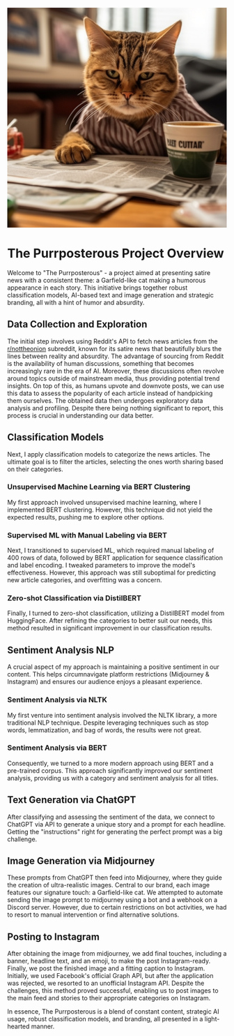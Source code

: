 ![logo](https://raw.githubusercontent.com/ralphmartynward/ironhack_09_final-project/main/images/ralphward_with_martin_parrs_50mm_lens_a_garfield-like_cat._Hes__c8f5c1ee-05c4-4bd8-82ec-ca1c2cc20073.png)

# The Purrposterous Project Overview

Welcome to "The Purrposterous" - a project aimed at presenting satire news with a consistent theme: a Garfield-like cat making a humorous appearance in each story. This initiative brings together robust classification models, AI-based text and image generation and strategic branding, all with a hint of humor and absurdity.

## Data Collection and Exploration

The initial step involves using Reddit's API to fetch news articles from the [r/nottheonion](https://www.reddit.com/r/nottheonion/) subreddit, known for its satire news that beautifully blurs the lines between reality and absurdity. The advantage of sourcing from Reddit is the availability of human discussions, something that becomes increasingly rare in the era of AI. Moreover, these discussions often revolve around topics outside of mainstream media, thus providing potential trend insights. On top of this, as humans upvote and downvote posts, we can use this data to assess the popularity of each article instead of handpicking them ourselves. 
The obtained data then undergoes exploratory data analysis and profiling. Despite there being nothing significant to report, this process is crucial in understanding our data better.

## Classification Models

Next, I apply classification models to categorize the news articles. The ultimate goal is to filter the articles, selecting the ones worth sharing based on their categories.

### Unsupervised Machine Learning via BERT Clustering

My first approach involved unsupervised machine learning, where I implemented BERT clustering. However, this technique did not yield the expected results, pushing me to explore other options.

### Supervised ML with Manual Labeling via BERT

Next, I transitioned to supervised ML, which required manual labeling of 400 rows of data, followed by BERT application for sequence classification and label encoding. I tweaked parameters to improve the model's effectiveness. However, this approach was still suboptimal for predicting new article categories, and overfitting was a concern.

### Zero-shot Classification via DistilBERT

Finally, I turned to zero-shot classification, utilizing a DistilBERT model from HuggingFace. After refining the categories to better suit our needs, this method resulted in significant improvement in our classification results.

## Sentiment Analysis NLP

A crucial aspect of my approach is maintaining a positive sentiment in our content. This helps circumnavigate platform restrictions (Midjourney & Instagram) and ensures our audience enjoys a pleasant experience.

### Sentiment Analysis via NLTK

My first venture into sentiment analysis involved the NLTK library, a more traditional NLP technique. Despite leveraging techniques such as stop words, lemmatization, and bag of words, the results were not great.

### Sentiment Analysis via BERT

Consequently, we turned to a more modern approach using BERT and a pre-trained corpus. This approach significantly improved our sentiment analysis, providing us with a category and sentiment analysis for all titles.

## Text Generation via ChatGPT 

After classifying and assessing the sentiment of the data, we connect to ChatGPT via API to generate a unique story and a prompt for each headline. Getting the "instructions" right for generating the perfect prompt was a big challenge. 

## Image Generation via Midjourney

These prompts from ChatGPT then feed into Midjourney, where they guide the creation of ultra-realistic images. Central to our brand, each image features our signature touch: a Garfield-like cat. 
We attempted to automate sending the image prompt to midjourney using a bot and a webhook on a Discord server. However, due to certain restrictions on bot activities, we had to resort to manual intervention or find alternative solutions.

## Posting to Instagram

After obtaining the image from midjourney, we add final touches, including a banner, headline text, and an emoji, to make the post Instagram-ready.
Finally, we post the finished image and a fitting caption to Instagram. Initially, we used Facebook's official Graph API, but after the application was rejected, we resorted to an unofficial Instagram API. Despite the challenges, this method proved successful, enabling us to post images to the main feed and stories to their appropriate categories on Instagram.

In essence, The Purrposterous is a blend of constant content, strategic AI usage, robust classification models, and branding, all presented in a light-hearted manner. 